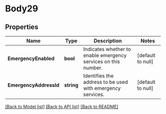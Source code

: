 # Body29

## Properties
Name | Type | Description | Notes
------------ | ------------- | ------------- | -------------
**EmergencyEnabled** | **bool** | Indicates whether to enable emergency services on this number. | [default to null]
**EmergencyAddressId** | **string** | Identifies the address to be used with emergency services. | [default to null]

[[Back to Model list]](../README.md#documentation-for-models) [[Back to API list]](../README.md#documentation-for-api-endpoints) [[Back to README]](../README.md)

